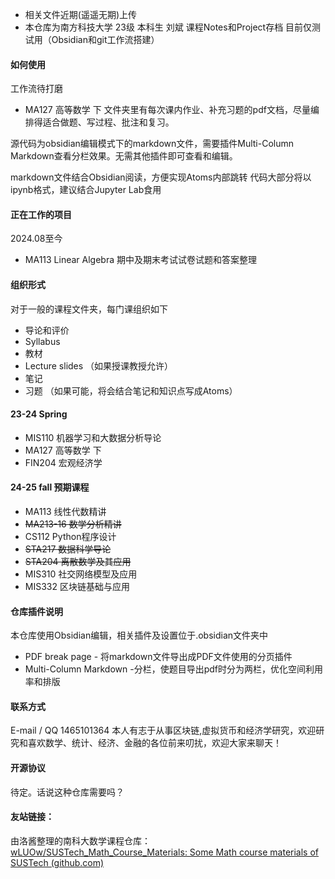 - 相关文件近期(遥遥无期)上传
- 本仓库为南方科技大学 23级 本科生 刘斌 课程Notes和Project存档
目前仅测试用（Obsidian和git工作流搭建）
#### 如何使用
工作流待打磨
- MA127 高等数学 下
文件夹里有每次课内作业、补充习题的pdf文档，尽量编排得适合做题、写过程、批注和复习。

源代码为obsidian编辑模式下的markdown文件，需要插件Multi-Column Markdown查看分栏效果。无需其他插件即可查看和编辑。

markdown文件结合Obsidian阅读，方便实现Atoms内部跳转
代码大部分将以ipynb格式，建议结合Jupyter Lab食用
#### 正在工作的项目

2024.08至今

- MA113 Linear Algebra 期中及期末考试试卷试题和答案整理

#### 组织形式
对于一般的课程文件夹，每门课组织如下
- 导论和评价
- Syllabus
- 教材
- Lecture slides
（如果授课教授允许）
- 笔记
- 习题
（如果可能，将会结合笔记和知识点写成Atoms）

#### 23-24 Spring
- MIS110 机器学习和大数据分析导论
- MA127 高等数学 下
- FIN204 宏观经济学

#### 24-25 fall 预期课程
- MA113       线性代数精讲
- ~~MA213-16 数学分析精讲~~
- CS112        Python程序设计
- ~~STA217      数据科学导论~~
- ~~STA204      离散数学及其应用~~
- MIS310 社交网络模型及应用
- MIS332 区块链基础与应用

#### 仓库插件说明
本仓库使用Obsidian编辑，相关插件及设置位于.obsidian文件夹中
- PDF break page - 将markdown文件导出成PDF文件使用的分页插件
- Multi-Column Markdown -分栏，使题目导出pdf时分为两栏，优化空间利用率和排版
#### 联系方式
E-mail /
QQ     1465101364
本人有志于从事区块链,虚拟货币和经济学研究，欢迎研究和喜欢数学、统计、经济、金融的各位前来叨扰，欢迎大家来聊天！

#### 开源协议
待定。话说这种仓库需要吗？

#### 友站链接：
由洛酱整理的南科大数学课程仓库：
[wLUOw/SUSTech_Math_Course_Materials: Some Math course materials of SUSTech (github.com)](https://github.com/wLUOw/SUSTech_Math_Course_Materials)
